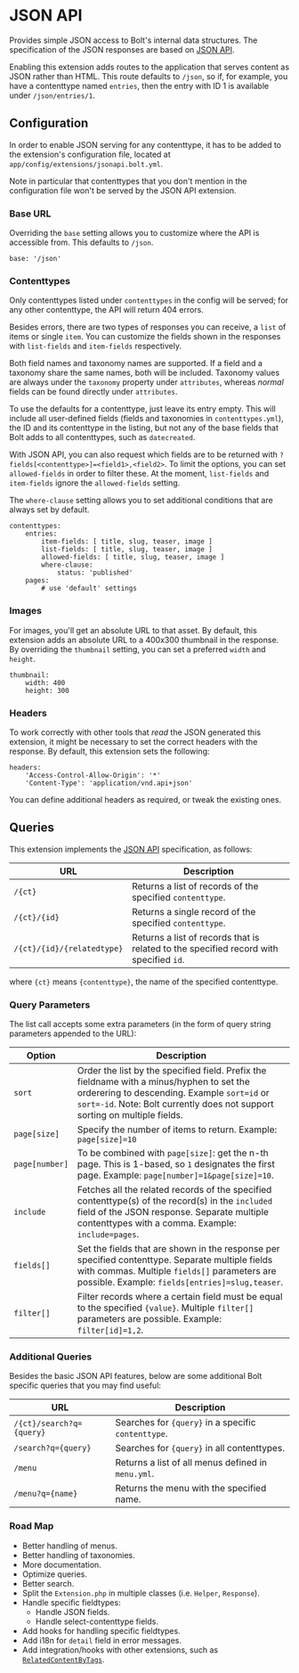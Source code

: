 JSON API
========

Provides simple JSON access to Bolt's internal data structures. The specification
of the JSON responses are based on [JSON API](http://jsonapi.org/).

Enabling this extension adds routes to the application that serves content as
JSON rather than HTML. This route defaults to `/json`, so if, for example, you
have a contenttype named `entries`, then the entry with ID 1 is available
under `/json/entries/1`.

Configuration
-------------

In order to enable JSON serving for any contenttype, it has to be added to the
extension's configuration file, located at `app/config/extensions/jsonapi.bolt.yml`.

Note in particular that contenttypes that you don't mention in the
configuration file won't be served by the JSON API extension.

### Base URL

Overriding the `base` setting allows you to customize where the API is
accessible from. This defaults to `/json`.

```YML
base: '/json'
```

### Contenttypes

Only contenttypes listed under `contenttypes` in the config will be served; for
any other contenttype, the API will return 404 errors.

Besides errors, there are two types of responses you can receive, a `list` of
items or single `item`. You can customize the fields shown in the responses with
`list-fields` and `item-fields` respectively.

Both field names and taxonomy names are supported. If a field and a taxonomy
share the same names, both will be included. Taxonomy values are always under
the `taxonomy` property under `attributes`, whereas _normal_ fields can be found
directly under `attributes`.

To use the defaults for a contenttype, just leave its entry empty. This will
include all user-defined fields (fields and taxonomies in `contenttypes.yml`),
the ID and its contenttype in the listing, but not any of the base fields that
Bolt adds to all contenttypes, such as `datecreated`.

With JSON API, you can also request which fields are to be returned with
`?fields[<contenttype>]=<field1>,<field2>`. To limit the options, you can set
`allowed-fields` in order to filter these. At the moment, `list-fields` and
`item-fields` ignore the `allowed-fields` setting.

The `where-clause` setting allows you to set additional conditions that are
always set by default.

```YML
contenttypes:
    entries:
        item-fields: [ title, slug, teaser, image ]
        list-fields: [ title, slug, teaser, image ]
        allowed-fields: [ title, slug, teaser, image ]
        where-clause:
            status: 'published'
    pages:
        # use 'default' settings
```

### Images

For images, you'll get an absolute URL to that asset. By default, this extension
adds an absolute URL to a 400x300 thumbnail in the response. By overriding the
`thumbnail` setting, you can set a preferred `width` and `height`.

```YML
thumbnail:
    width: 400
    height: 300
```

### Headers

To work correctly with other tools that _read_ the JSON generated this extension,
it might be necessary to set the correct headers with the response. By default,
this extension sets the following:

```YML
headers:
    'Access-Control-Allow-Origin': '*'
    'Content-Type': 'application/vnd.api+json'
```

You can define additional headers as required, or tweak the existing ones.


Queries
-------

This extension implements the [JSON API](http://jsonapi.org/) specification,
as follows:

| URL         | Description                                                    |
|-------------|----------------------------------------------------------------|
|`/{ct}`      | Returns a list of records of the specified `contenttype`.      |
|`/{ct}/{id}` | Returns a single record of the specified `contenttype`.        |
|`/{ct}/{id}/{relatedtype}` | Returns a list of records that is related to the specified record with specified `id`. |

where `{ct}` means `{contenttype}`, the name of the specified contenttype.

### Query Parameters

The list call accepts some extra parameters (in the form of query string
parameters appended to the URL):

| Option       | Description                                                       |
|--------------|-------------------------------------------------------------------|
|`sort`        | Order the list by the specified field. Prefix the fieldname with a minus/hyphen to set the orderering to descending. Example `sort=id` or `sort=-id`. Note: Bolt currently does not support sorting on multiple fields. |
|`page[size]`  | Specify the number of items to return. Example: `page[size]=10` |
|`page[number]`| To be combined with `page[size]`: get the n-th page. This is 1-based, so `1` designates the first page. Example: `page[number]=1&page[size]=10`. |
|`include`     | Fetches all the related records of the specified contenttype(s) of the record(s) in the `included` field of the JSON response. Separate multiple contenttypes with a comma. Example: `include=pages`. |
|`fields[]`    | Set the fields that are shown in the response per specified contenttype. Separate multiple fields with commas. Multiple `fields[]` parameters are possible. Example: `fields[entries]=slug,teaser`. |
|`filter[]`    | Filter records where a certain field must be equal to the specified `{value}`. Multiple `filter[]` parameters are possible. Example: `filter[id]=1,2`. |


### Additional Queries

Besides the basic JSON API features, below are some additional Bolt specific
queries that you may find useful:

| URL                     | Description                                        |
|-------------------------|----------------------------------------------------|
|`/{ct}/search?q={query}` | Searches for `{query}` in a specific `contenttype`.|
|`/search?q={query}`      | Searches for `{query}` in all contenttypes.        |
|`/menu`                  | Returns a list of all menus defined in `menu.yml`. |
|`/menu?q={name}`         | Returns the menu with the specified name.          |

### Road Map

  * Better handling of menus.
  * Better handling of taxonomies.
  * More documentation.
  * Optimize queries.
  * Better search.
  * Split the `Extension.php` in multiple classes (i.e. `Helper`, `Response`).
  * Handle specific fieldtypes:
    * Handle JSON fields.
    * Handle select-contenttype fields.
  * Add hooks for handling specific fieldtypes.
  * Add i18n for `detail` field in error messages.
  * Add integration/hooks with other extensions, such as [`RelatedContentByTags`](https://github.com/xiaohutai/bolt-relatedcontentbytags).
